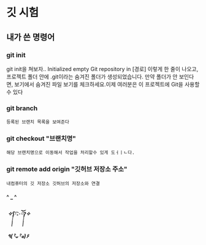 # 깃 시험

## 내가 쓴 명령어

### git init

git init을 쳐보자.. Initialized empty Git repository in [경로] 이렇게 한 줄이 나오고, 프로젝트 폴더 안에 .git이라는 숨겨진 폴더가 생성되었습니다. 만약 폴더가 안 보인다면, 보기에서 숨겨진 파일 보기를 체크하세요.이제 여러분은 이 프로젝트에 Git을 사용할 수 있다

### git branch
	등록된 브랜치 목록을 보여준다

### git checkout "브랜치명"
	해당 브랜치명으로 이동해서 작업을 처리할수 있게 도ㅓㅣㄴ다.

### git remote add origin "깃허브 저장소 주소"
	내컴퓨터의 깃 저장소 깃허브의 저장소와 연결 

#### ^ _ ^ 

#####   ✧ʕ̢̣̣̣̣̩̩̩̩·͡˔·ོɁ̡̣̣̣̣̩̩̩̩✧ 

#####  ٩(･ิᴗ･ิ๑)۶ 
